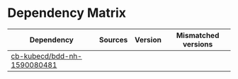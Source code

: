 # Dependency Matrix

Dependency | Sources | Version | Mismatched versions
---------- | ------- | ------- | -------------------
[cb-kubecd/bdd-nh-1590080481](https://github.com/cb-kubecd/bdd-nh-1590080481.git) |  | []() | 
